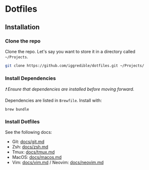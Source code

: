 # Dotfiles

## Installation

### Clone the repo

Clone the repo. Let's say you want to store it in a directory called `~/Projects`.

```bash
git clone https://github.com/iggredible/dotfiles.git ~/Projects/
```

### Install Dependencies

*❗️ Ensure that dependencies are installed before moving forward.*

Dependencies are listed in `Brewfile`. Install with:
```
brew bundle
```

### Install Dotfiles

See the following docs:

- Git: [docs/git.md](docs/git.md)
- Zsh: [docs/zsh.md](docs/zsh.md)
- Tmux: [docs/tmux.md](docs/tmux.md)
- MacOS: [docs/macos.md](docs/macos.md)
- Vim: [docs/vim.md](docs/vim.md) / Neovim: [docs/neovim.md](docs/neovim.md)
